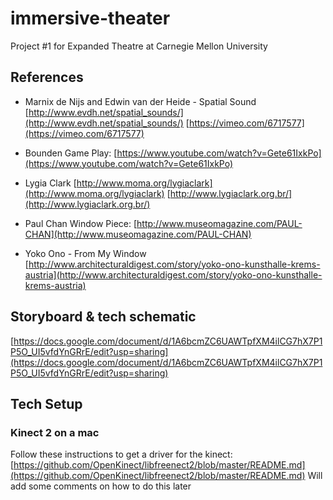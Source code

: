 # immersive-theater
Project #1 for Expanded Theatre at Carnegie Mellon University

## References
* Marnix de Nijs and Edwin van der Heide - Spatial Sound 
[http://www.evdh.net/spatial_sounds/](http://www.evdh.net/spatial_sounds/)
[https://vimeo.com/6717577](https://vimeo.com/6717577)

* Bounden Game Play: [https://www.youtube.com/watch?v=Gete61IxkPo](https://www.youtube.com/watch?v=Gete61IxkPo)

* Lygia Clark
[http://www.moma.org/lygiaclark](http://www.moma.org/lygiaclark)
[http://www.lygiaclark.org.br/](http://www.lygiaclark.org.br/)

* Paul Chan Window Piece:
[http://www.museomagazine.com/PAUL-CHAN](http://www.museomagazine.com/PAUL-CHAN)

* Yoko Ono - From My Window
[http://www.architecturaldigest.com/story/yoko-ono-kunsthalle-krems-austria](http://www.architecturaldigest.com/story/yoko-ono-kunsthalle-krems-austria)

## Storyboard & tech schematic
[https://docs.google.com/document/d/1A6bcmZC6UAWTpfXM4ilCG7hX7P1P5O_UI5vfdYnGRrE/edit?usp=sharing](https://docs.google.com/document/d/1A6bcmZC6UAWTpfXM4ilCG7hX7P1P5O_UI5vfdYnGRrE/edit?usp=sharing)

## Tech Setup

### Kinect 2 on a mac

Follow these instructions to get a driver for the kinect: [https://github.com/OpenKinect/libfreenect2/blob/master/README.md](https://github.com/OpenKinect/libfreenect2/blob/master/README.md)
Will add some comments on how to do this later
